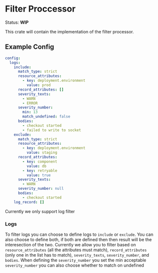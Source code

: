 # Filter Proccessor

Status: **WIP**

This crate will contain the implementation of the filter processor.

## Example Config

```yaml
config: 
  logs:
    include:
      match_type: strict
      resource_attributes:
        - key: deployment.environment
          value: prod
      record_attributes: []
      severity_texts:
        - WARN
        - ERROR
      severity_number:
        min: 13
        match_undefined: false
      bodies:
        - checkout started
        - failed to write to socket
    exclude:
      match_type: strict
      resource_attributes:
        - key: deployment.environment
          value: staging
      record_attributes:
        - key: component
          value: db
        - key: retryable
          value: true
      severity_texts:
        - WARN
      severity_number: null
      bodies:
        - checkout started
    log_record: []
```

Currently we only support log filter

### Logs

To filter logs you can choose to define logs to `include` or `exclude`.
You can also choose to define both, if both are defined then then result
will be the interesection of the two. Currently we allow you to filter
based on `resource_attributes` (all the attributes must match),
`record_attributes` (only one in the list has to match), `severity_texts`,
`severity_number`, and `bodies`. When defining the `severity_number` you set
the min acceptable `severity_number` you can also choose whether to match 
on undefined 